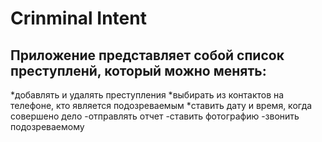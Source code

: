 # Crinminal Intent
## Приложение представляет собой список преступленй, который можно менять: 
*добавлять и удалять преступления
*выбирать из контактов на телефоне, кто является подозреваемым
*cтавить дату и время, когда совершено дело
-отправлять отчет
-ставить фотографию 
-звонить подозреваемому
